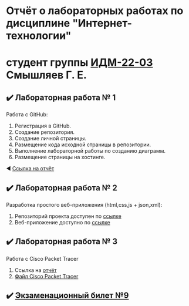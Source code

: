 # Отчёт о лабораторных работах по дисциплине "Интернет-технологии"
# студент группы [ИДМ-22-03]() Смышляев Г. Е.
## ✔️ Лабораторная работа № 1
Работа с GitHub: 
1. Регистрация в GitHub.
2. Создание репозитория.
3. Создание личной страницы.
4. Размещение кода исходной страницы в репозитории.
5. Выполнение лабораторной работы по созданию диаграмм.
6. Размещение страницы на хостинге.

◀️ <a href="0"> Ссылка на отчёт</a>

## ✔️ Лабораторная работа № 2
Разработка простого веб-приложения (html,css,js + json,xml):
1. Репозиторий проекта доступен по <a href="https://github.com/GlebSmyshlyaev/GlebSmyshlyaev.github.io"> ссылке </a> <br>
2. Веб-приложение доступно по <a href="http://kofemoidrug.tilda.ws/"> ссылке </a>

## ✔️ Лабораторная работа № 3
Работа с Cisco Packet Tracer
1. Ссылка на <a href="https://github.com/GlebSmile/GlebSmyshlyaev.github.io/blob/main/%D0%9B3%20%D0%A1%D0%BC%D1%8B%D1%88%D0%BB%D1%8F%D0%B5%D0%B2%20%D0%93.%20%D0%95..pdf">отчёт</a><br>
2. <a href="https://github.com/GlebSmile/GlebSmyshlyaev.github.io/blob/main/%D0%9B3.pkt"> Файл Cisco Packet Tracer </a>

## ✔️ [Экзаменационный билет №9](https://github.com/stankin/inet-2022/wiki/exam09)
